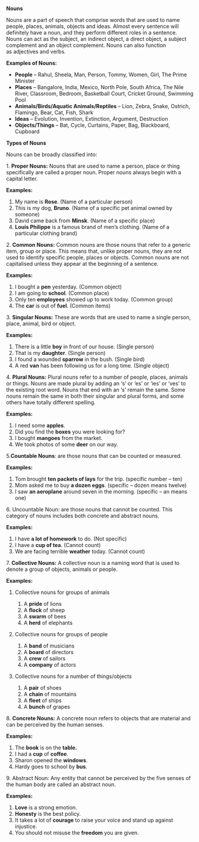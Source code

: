 ﻿`                                                                                  `**Nouns**

Nouns are a part of speech that comprise words that are used to name people, places, animals, objects and ideas. Almost every sentence will definitely have a noun, and they perform different roles in a sentence. Nouns can act as the subject, an indirect object, a direct object, a subject complement and an object complement. Nouns can also function as adjectives and verbs.

**Examples of Nouns:**

- **People** – Rahul, Sheela, Man, Person, Tommy, Women, Girl, The Prime Minister
- **Places** – Bangalore, India, Mexico, North Pole, South Africa, The Nile River, Classroom, Bedroom, Basketball Court, Cricket Ground, Swimming Pool
- **Animals/Birds/Aquatic Animals/Reptiles** – Lion, Zebra, Snake, Ostrich, Flamingo, Bear, Cat, Fish, Shark
- **Ideas** – Evolution, Invention, Extinction, Argument, Destruction
- **Objects/Things** – Bat, Cycle, Curtains, Paper, Bag, Blackboard, Cupboard

**Types of Nouns**

Nouns can be broadly classified into:

1\. **Proper Nouns:** Nouns that are used to name a person, place or thing specifically are called a proper noun. Proper nouns always begin with a capital letter.

**Examples:**

1. My name is **Rose**. (Name of a particular person)
1. This is my dog, **Bruno**. (Name of a specific pet animal owned by someone)
1. David came back from **Minsk**. (Name of a specific place)
1. **Louis Philippe** is a famous brand of men’s clothing. (Name of a particular clothing brand)

2\. **Common Nouns:** Common nouns are those nouns that refer to a generic item, group or place. This means that, unlike proper nouns, they are not used to identify specific people, places or objects. Common nouns are not capitalised unless they appear at the beginning of a sentence.

**Examples:**

1. I bought a **pen** yesterday. (Common object)
1. I am going to **school**. (Common place)
1. Only ten **employees** showed up to work today. (Common group)
1. The **car** is out of **fuel**. (Common items)

3\. **Singular Nouns:** These are words that are used to name a single person, place, animal, bird or object.

**Examples:**

1. There is a little **boy** in front of our house. (Single person)
1. That is my **daughter**. (Single person)
1. I found a wounded **sparrow** in the bush. (Single bird)
1. A red **van** has been following us for a long time. (Single object)

4\. **Plural Nouns:** Plural nouns refer to a number of people, places, animals or things. Nouns are made plural by adding an ‘s’ or ‘es’ or ‘ies’ or ‘ves’ to the existing root word. Nouns that end with an ‘s’ remain the same. Some nouns remain the same in both their singular and plural forms, and some others have totally different spelling.

**Examples:**

1. I need some **apples**.
1. Did you find the **boxes** you were looking for?
1. I bought **mangoes** from the market.
1. We took photos of some **deer** on our way.

5\.**Countable Nouns**: are those nouns that can be counted or measured.

**Examples:**

1. Tom brought **ten packets of lays** for the trip. (specific number – ten)
1. Mom asked me to buy **a dozen eggs**. (specific – dozen means twelve)
1. I saw **an aeroplane** around seven in the morning. (specific – an means one)

6\. Uncountable Noun: are those nouns that cannot be counted. This category of nouns includes both concrete and abstract nouns.

**Examples:**

1. I have **a lot of homework** to do. (Not specific)
1. I have a **cup of tea**. (Cannot count)
1. We are facing terrible **weather** today. (Cannot count)

7\. **Collective Nouns:** A collective noun is a naming word that is used to denote a group of objects, animals or people.

**Examples:**

1. Collective nouns for groups of animals

   1. A **pride** of lions
   1. A **flock** of sheep
   1. A **swarm** of bees
   1. A **herd** of elephants
1. Collective nouns for groups of people

   1. A **band** of musicians
   1. A **board** of directors
   1. A **crew** of sailors
   1. A **company** of actors
1. Collective nouns for a number of things/objects

   1. A **pair** of shoes
   1. A **chain** of mountains
   1. A **fleet** of ships
   1. A **bunch** of grapes

8\. **Concrete Nouns:** A concrete noun refers to objects that are material and can be perceived by the human senses.

**Examples:**

1. The **book** is on the **table.**
1. I had a **cup** of **coffee**.
1. Sharon opened the **windows**.
1. Hardy goes to school by **bus**.

9\. Abstract Noun: Any entity that cannot be perceived by the five senses of the human body are called an abstract noun.

**Examples:**

1. **Love** is a strong emotion.
1. **Honesty** is the best policy.
1. It takes a lot of **courage** to raise your voice and stand up against injustice.
1. You should not misuse the **freedom** you are given.

